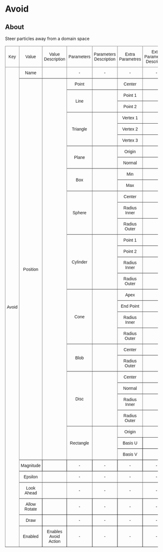 # Avoid

## About

Steer particles away from a domain space

<style type="text/css">
.tg  {border-collapse:collapse;border-spacing:0;}
.tg td{border-color:black;border-style:solid;border-width:1px;font-family:Arial, sans-serif;font-size:14px;
  overflow:hidden;padding:10px 5px;word-break:normal;}
.tg th{border-color:black;border-style:solid;border-width:1px;font-family:Arial, sans-serif;font-size:14px;
  font-weight:normal;overflow:hidden;padding:10px 5px;word-break:normal;}
.tg .tg-9wq8{border-color:inherit;text-align:center;vertical-align:middle}
.tg .tg-nrix{text-align:center;vertical-align:middle}
</style>
<table class="tg">
<thead>
  <tr>
    <th class="tg-9wq8">Key</th>
    <th class="tg-9wq8">Value</th>
    <th class="tg-9wq8">Value Description</th>
    <th class="tg-9wq8">Parameters</th>
    <th class="tg-9wq8">Parameters Description</th>
    <th class="tg-9wq8">Extra Parametres</th>
    <th class="tg-9wq8">Extra Parameteres Description</th>
  </tr>
</thead>
<tbody>
  <tr>
    <td class="tg-9wq8" rowspan="37">Avoid</td>
    <td class="tg-9wq8">Name</td>
    <td class="tg-9wq8"></td>
    <td class="tg-9wq8">-</td>
    <td class="tg-9wq8">-</td>
    <td class="tg-9wq8">-</td>
    <td class="tg-9wq8">-</td>
  </tr>
  <tr>
    <td class="tg-9wq8" rowspan="30">Position</td>
    <td class="tg-9wq8" rowspan="30"></td>
    <td class="tg-9wq8">Point</td>
    <td class="tg-9wq8"></td>
    <td class="tg-9wq8">Center</td>
    <td class="tg-9wq8"></td>
  </tr>
  <tr>
    <td class="tg-9wq8" rowspan="2">Line</td>
    <td class="tg-9wq8" rowspan="2"></td>
    <td class="tg-9wq8">Point 1</td>
    <td class="tg-9wq8"></td>
  </tr>
  <tr>
    <td class="tg-9wq8">Point 2</td>
    <td class="tg-9wq8"></td>
  </tr>
  <tr>
    <td class="tg-9wq8" rowspan="3">Triangle</td>
    <td class="tg-9wq8" rowspan="3"></td>
    <td class="tg-9wq8">Vertex 1</td>
    <td class="tg-9wq8"></td>
  </tr>
  <tr>
    <td class="tg-9wq8">Vertex 2</td>
    <td class="tg-9wq8"></td>
  </tr>
  <tr>
    <td class="tg-9wq8">Vertex 3</td>
    <td class="tg-9wq8"></td>
  </tr>
  <tr>
    <td class="tg-9wq8" rowspan="2">Plane</td>
    <td class="tg-9wq8" rowspan="2"></td>
    <td class="tg-9wq8">Origin</td>
    <td class="tg-9wq8"></td>
  </tr>
  <tr>
    <td class="tg-9wq8">Normal</td>
    <td class="tg-9wq8"></td>
  </tr>
  <tr>
    <td class="tg-9wq8" rowspan="2">Box</td>
    <td class="tg-9wq8" rowspan="2"></td>
    <td class="tg-9wq8">Min</td>
    <td class="tg-9wq8"></td>
  </tr>
  <tr>
    <td class="tg-9wq8">Max</td>
    <td class="tg-9wq8"></td>
  </tr>
  <tr>
    <td class="tg-9wq8" rowspan="3">Sphere</td>
    <td class="tg-9wq8" rowspan="3"></td>
    <td class="tg-9wq8">Center</td>
    <td class="tg-9wq8"></td>
  </tr>
  <tr>
    <td class="tg-9wq8">Radius Inner</td>
    <td class="tg-9wq8"></td>
  </tr>
  <tr>
    <td class="tg-9wq8">Radius Outer</td>
    <td class="tg-9wq8"></td>
  </tr>
  <tr>
    <td class="tg-9wq8" rowspan="4">Cylinder</td>
    <td class="tg-9wq8" rowspan="4"></td>
    <td class="tg-9wq8">Point 1</td>
    <td class="tg-9wq8"></td>
  </tr>
  <tr>
    <td class="tg-9wq8">Point 2</td>
    <td class="tg-9wq8"></td>
  </tr>
  <tr>
    <td class="tg-9wq8">Radius Inner</td>
    <td class="tg-9wq8"></td>
  </tr>
  <tr>
    <td class="tg-9wq8">Radius Outer</td>
    <td class="tg-9wq8"></td>
  </tr>
  <tr>
    <td class="tg-9wq8" rowspan="4">Cone</td>
    <td class="tg-9wq8" rowspan="4"></td>
    <td class="tg-9wq8">Apex</td>
    <td class="tg-9wq8"></td>
  </tr>
  <tr>
    <td class="tg-9wq8">End Point</td>
    <td class="tg-9wq8"></td>
  </tr>
  <tr>
    <td class="tg-9wq8">Radius Inner</td>
    <td class="tg-9wq8"></td>
  </tr>
  <tr>
    <td class="tg-9wq8">Radius Outer</td>
    <td class="tg-9wq8"></td>
  </tr>
  <tr>
    <td class="tg-9wq8" rowspan="2">Blob</td>
    <td class="tg-9wq8" rowspan="2"></td>
    <td class="tg-9wq8">Center</td>
    <td class="tg-9wq8"></td>
  </tr>
  <tr>
    <td class="tg-9wq8">Radius Outer</td>
    <td class="tg-9wq8"></td>
  </tr>
  <tr>
    <td class="tg-9wq8" rowspan="4">Disc</td>
    <td class="tg-9wq8" rowspan="4"></td>
    <td class="tg-9wq8">Center</td>
    <td class="tg-9wq8"></td>
  </tr>
  <tr>
    <td class="tg-9wq8">Normal</td>
    <td class="tg-9wq8"></td>
  </tr>
  <tr>
    <td class="tg-9wq8">Radius Inner</td>
    <td class="tg-9wq8"></td>
  </tr>
  <tr>
    <td class="tg-9wq8">Radius Outer</td>
    <td class="tg-9wq8"></td>
  </tr>
  <tr>
    <td class="tg-9wq8" rowspan="3">Rectangle</td>
    <td class="tg-9wq8" rowspan="3"></td>
    <td class="tg-9wq8">Origin</td>
    <td class="tg-9wq8"></td>
  </tr>
  <tr>
    <td class="tg-nrix">Basis U</td>
    <td class="tg-nrix"></td>
  </tr>
  <tr>
    <td class="tg-nrix">Basis V</td>
    <td class="tg-nrix"></td>
  </tr>
  <tr>
    <td class="tg-nrix">Magnitude</td>
    <td class="tg-nrix"></td>
    <td class="tg-nrix">-</td>
    <td class="tg-nrix">-</td>
    <td class="tg-nrix">-</td>
    <td class="tg-nrix">-</td>
  </tr>
  <tr>
    <td class="tg-9wq8">Epsilon</td>
    <td class="tg-9wq8"></td>
    <td class="tg-9wq8">-</td>
    <td class="tg-9wq8">-</td>
    <td class="tg-9wq8">-</td>
    <td class="tg-9wq8">-</td>
  </tr>
  <tr>
    <td class="tg-9wq8">Look Ahead</td>
    <td class="tg-9wq8"></td>
    <td class="tg-9wq8">-</td>
    <td class="tg-9wq8">-</td>
    <td class="tg-9wq8">-</td>
    <td class="tg-9wq8">-</td>
  </tr>
  <tr>
    <td class="tg-nrix">Allow Rotate</td>
    <td class="tg-nrix"></td>
    <td class="tg-nrix">-</td>
    <td class="tg-nrix">-</td>
    <td class="tg-nrix">-</td>
    <td class="tg-nrix">-</td>
  </tr>
  <tr>
    <td class="tg-nrix">Draw</td>
    <td class="tg-nrix"></td>
    <td class="tg-nrix">-</td>
    <td class="tg-nrix">-</td>
    <td class="tg-nrix">-</td>
    <td class="tg-nrix">-</td>
  </tr>
  <tr>
    <td class="tg-nrix">Enabled</td>
    <td class="tg-nrix">Enables Avoid Action</td>
    <td class="tg-nrix">-</td>
    <td class="tg-nrix">-</td>
    <td class="tg-nrix">-</td>
    <td class="tg-nrix">-</td>
  </tr>
</tbody>
</table>
